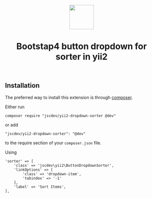 <p align="center">
    <a href="http://getbootstrap.com/" target="_blank" rel="external">
        <img src="https://v4-alpha.getbootstrap.com/assets/brand/bootstrap-solid.svg" height="80px">
    </a>
    <h1 align="center">Bootstap4 button dropdown for sorter in yii2</h1>
    <br>
</p>

Installation
------------

The preferred way to install this extension is through [composer](http://getcomposer.org/download/).

Either run

```
composer require "jscdev/yii2-dropdown-sorter @dev"

```

or add

```
"jscdev/yii2-dropdown-sorter": "@dev"
```

to the require section of your `composer.json` file.

Using

```
'sorter' => [
    'class' => 'jscdev\yii2\ButtonDropdownSorter',
    'linkOptions' => [
        'class' => 'dropdown-item',
        'tabindex' => '-1'
    ],
    'label' => 'Sort Items',
],
```